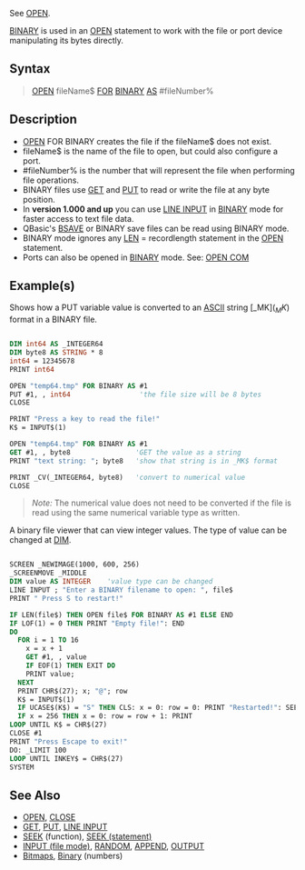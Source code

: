 See [OPEN](OPEN).

[BINARY](BINARY) is used in an [OPEN](OPEN) statement to work with the file or port device manipulating its bytes directly.

## Syntax

> [OPEN](OPEN) fileName$ [FOR](FOR) [BINARY](BINARY) [AS](AS) #fileNumber%

## Description

* [OPEN](OPEN) FOR BINARY creates the file if the fileName$ does not exist.
* fileName$ is the name of the file to open, but could also configure a port.
* #fileNumber% is the number that will represent the file when performing file operations.
* BINARY files use [GET](GET) and [PUT](PUT) to read or write the file at any byte position.
* In **version 1.000 and up** you can use [LINE INPUT](LINE-INPUT) in [BINARY](BINARY) mode for faster access to text file data.
* QBasic's [BSAVE](BSAVE) or BINARY save files can be read using BINARY mode.
* BINARY mode ignores any [LEN](LEN) = recordlength statement in the [OPEN](OPEN) statement.
* Ports can also be opened in [BINARY](BINARY) mode. See: [OPEN COM](OPEN-COM)

## Example(s)

Shows how a PUT variable value is converted to an [ASCII](ASCII) string [_MK$](_MK$) format in a BINARY file.

```vb

DIM int64 AS _INTEGER64
DIM byte8 AS STRING * 8
int64 = 12345678
PRINT int64

OPEN "temp64.tmp" FOR BINARY AS #1
PUT #1, , int64                 'the file size will be 8 bytes
CLOSE

PRINT "Press a key to read the file!"
K$ = INPUT$(1)

OPEN "temp64.tmp" FOR BINARY AS #1
GET #1, , byte8                'GET the value as a string
PRINT "text string: "; byte8   'show that string is in _MK$ format

PRINT _CV(_INTEGER64, byte8)   'convert to numerical value
CLOSE

```

> *Note:* The numerical value does not need to be converted if the file is read using the same numerical variable type as written.

A binary file viewer that can view integer values. The type of value can be changed at [DIM](DIM).

```vb

SCREEN _NEWIMAGE(1000, 600, 256)
_SCREENMOVE _MIDDLE
DIM value AS INTEGER    'value type can be changed
LINE INPUT ; "Enter a BINARY filename to open: ", file$
PRINT " Press S to restart!"

IF LEN(file$) THEN OPEN file$ FOR BINARY AS #1 ELSE END
IF LOF(1) = 0 THEN PRINT "Empty file!": END
DO
  FOR i = 1 TO 16
    x = x + 1
    GET #1, , value
    IF EOF(1) THEN EXIT DO
    PRINT value;
  NEXT
  PRINT CHR$(27); x; "@"; row
  K$ = INPUT$(1)
  IF UCASE$(K$) = "S" THEN CLS: x = 0: row = 0: PRINT "Restarted!": SEEK 1, 1
  IF x = 256 THEN x = 0: row = row + 1: PRINT
LOOP UNTIL K$ = CHR$(27)
CLOSE #1
PRINT "Press Escape to exit!"
DO: _LIMIT 100
LOOP UNTIL INKEY$ = CHR$(27)
SYSTEM

```

## See Also

* [OPEN](OPEN), [CLOSE](CLOSE)
* [GET](GET), [PUT](PUT), [LINE INPUT](LINE-INPUT)
* [SEEK](SEEK) (function), [SEEK (statement)](SEEK-(statement))
* [INPUT (file mode)](INPUT-(file-mode)), [RANDOM](RANDOM), [APPEND](APPEND), [OUTPUT](OUTPUT)
* [Bitmaps](Bitmaps), [Binary](Binary) (numbers)
